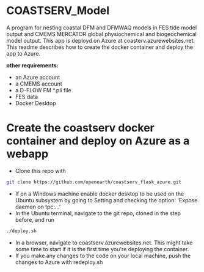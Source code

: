# COASTSERV_Model
A program for nesting coastal DFM and DFMWAQ models in FES tide model output and CMEMS MERCATOR global physiochemical and biogeochemical model output. 
This app is deployd on Azure at coasterv.azurewebsites.net. This readme describes how to create the docker container and deploy the app to Azure.


**other requirements:**
* an Azure account
* a CMEMS account
* a D-FLOW FM *.pli file
* FES data
* Docker Desktop 

# Create the coastserv docker container and deploy on Azure as a webapp
* Clone this repo with 
```bash
git clone https://github.com/openearth/coastserv_flask_azure.git
```
* If on a Windows machine enable docker desktop to be used on the Ubuntu subsystem by going to Setting and checking the option: 'Expose daemon on tpc:...'
* In the Ubuntu terminal, navigate to the git repo, cloned in the step before, and run
```bash
./deploy.sh
```
* In a browser, navigate to coastserv.azurewebsites.net. This might take some time to start if it is the first time you're deploying the container.
* If you make any changes to the code on your local machine, push the changes to Azure with redeploy.sh 



